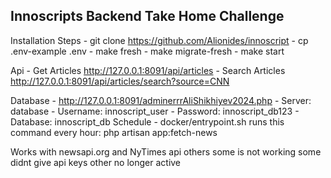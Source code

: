 
## Innoscripts Backend Take Home Challenge

Installation Steps
    - git clone https://github.com/Alionides/innoscript
    - cp .env-example .env
    - make fresh
    - make migrate-fresh
    - make start

Api
    - Get Articles http://127.0.0.1:8091/api/articles
    - Search Articles http://127.0.0.1:8091/api/articles/search?source=CNN

Database
    - http://127.0.0.1:8091/adminerrrAliShikhiyev2024.php
    - Server: database
    - Username: innoscript_user
    - Password: innoscript_db123
    - Database: innoscript_db
Schedule
    - docker/entrypoint.sh runs this command every hour:  php artisan app:fetch-news

Works with newsapi.org and NyTimes api others some is not working some didnt give api keys other no longer active
